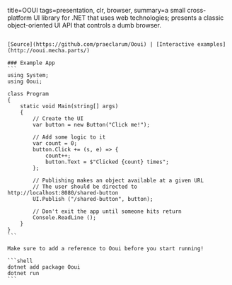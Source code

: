 title=OOUI
tags=presentation, clr, browser, 
summary=a small cross-platform UI library for .NET that uses web technologies; presents a classic object-oriented UI API that controls a dumb browser.
~~~~~~

[Source](https://github.com/praeclarum/Ooui) | [Interactive examples](http://ooui.mecha.parts/)

### Example App
```
using System;
using Ooui;

class Program
{
    static void Main(string[] args)
    {
        // Create the UI
        var button = new Button("Click me!");

        // Add some logic to it
        var count = 0;
        button.Click += (s, e) => {
            count++;
            button.Text = $"Clicked {count} times";
        };

        // Publishing makes an object available at a given URL
        // The user should be directed to http://localhost:8080/shared-button
        UI.Publish ("/shared-button", button);

        // Don't exit the app until someone hits return
        Console.ReadLine ();
    }
}
```

Make sure to add a reference to Ooui before you start running!

```shell
dotnet add package Ooui
dotnet run
```

